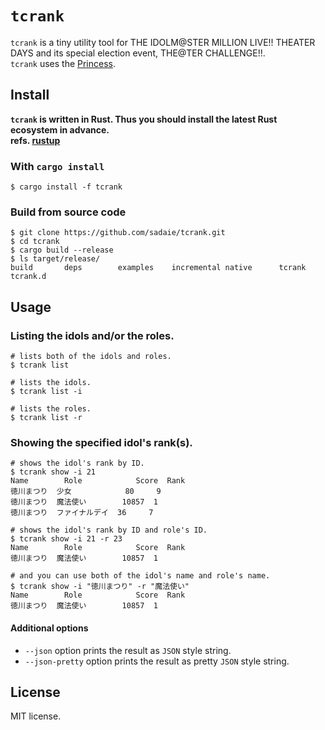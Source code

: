 # `tcrank`
`tcrank` is a tiny utility tool for THE IDOLM@STER MILLION LIVE!! THEATER DAYS and its special election event, THE@TER CHALLENGE!!.  
`tcrank` uses the [Princess](https://api.matsurihi.me/docs/).

## Install

**`tcrank` is written in Rust. Thus you should install the latest Rust ecosystem in advance.**  
**refs. [rustup](https://rustup.rs/)**

### With `cargo install`

```
$ cargo install -f tcrank
```

### Build from source code

```
$ git clone https://github.com/sadaie/tcrank.git
$ cd tcrank
$ cargo build --release
$ ls target/release/
build       deps        examples    incremental native      tcrank      tcrank.d
```

## Usage

### Listing the idols and/or the roles.

```
# lists both of the idols and roles.
$ tcrank list

# lists the idols.
$ tcrank list -i

# lists the roles.
$ tcrank list -r
```

### Showing the specified idol's rank(s).

```
# shows the idol's rank by ID.
$ tcrank show -i 21
Name        Role            Score  Rank
徳川まつり  少女            80     9
徳川まつり  魔法使い        10857  1
徳川まつり  ファイナルデイ  36     7

# shows the idol's rank by ID and role's ID.
$ tcrank show -i 21 -r 23
Name        Role            Score  Rank
徳川まつり  魔法使い        10857  1

# and you can use both of the idol's name and role's name.
$ tcrank show -i "徳川まつり" -r "魔法使い"
Name        Role            Score  Rank
徳川まつり  魔法使い        10857  1
```

#### Additional options

- `--json` option prints the result as `JSON` style string.
- `--json-pretty` option prints the result as pretty `JSON` style string.

## License

MIT license.  

